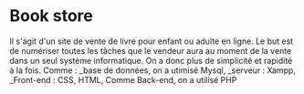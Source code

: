 # Book store
Il s'agit d'un site de vente de livre pour enfant ou adulte en ligne. Le but est de numériser toutes les tâches que le vendeur aura au moment de la vente dans un seul système informatique. On a donc plus de simplicité et rapidité à la fois.
Comme : _base de données, on a utimisé Mysql, 
_serveur :  Xampp,
_Front-end : CSS, HTML,
Comme Back-end, on a utilisé PHP
